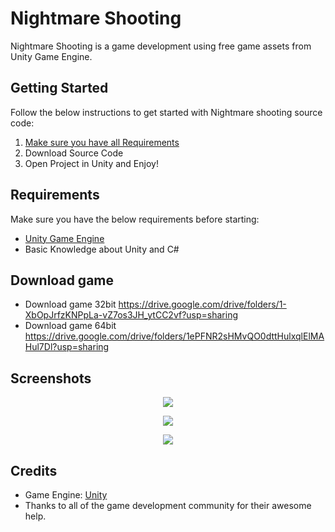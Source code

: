 # Nightmare Shooting

Nightmare Shooting is a game development using free game assets from Unity Game Engine.

## Getting Started
Follow the below instructions to get started with Nightmare shooting source code:

1. [Make sure you have all Requirements](#requirements)
2. Download Source Code
3. Open Project in Unity and Enjoy!

## Requirements

Make sure you have the below requirements before starting:

- [Unity Game Engine](https://unity3d.com)
- Basic Knowledge about Unity and C#

## Download game
* Download game 32bit https://drive.google.com/drive/folders/1-XbOpJrfzKNPpLa-vZ7os3JH_ytCC2vf?usp=sharing
* Download game 64bit https://drive.google.com/drive/folders/1ePFNR2sHMvQO0dttHulxqlElMAHul7Dl?usp=sharing

## Screenshots

<p align="center">
  <img src="https://i.ibb.co/TBsRp2D/NM-1.jpg" />
</p>

<p align="center">
  <img src="https://i.ibb.co/jV8MCSQ/NM-2.jpg" />
</p>

<p align="center">
  <img src="https://i.ibb.co/L8ktnhr/NM-3.jpg" />
</p>

## Credits

- Game Engine: [Unity](https://unity3d.com/)
- Thanks to all of the game development community for their awesome help.
